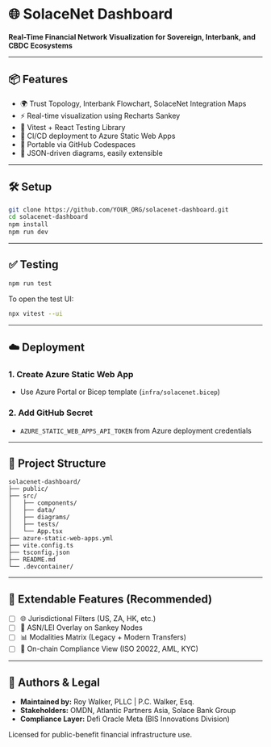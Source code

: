 # 🌐 SolaceNet Dashboard

**Real-Time Financial Network Visualization for Sovereign, Interbank, and CBDC Ecosystems**

---

## 📦 Features

- 🌍 Trust Topology, Interbank Flowchart, SolaceNet Integration Maps
- ⚡ Real-time visualization using Recharts Sankey
- 🧪 Vitest + React Testing Library
- 🚀 CI/CD deployment to Azure Static Web Apps
- 🧳 Portable via GitHub Codespaces
- 📁 JSON-driven diagrams, easily extensible

---

## 🛠️ Setup

```bash
git clone https://github.com/YOUR_ORG/solacenet-dashboard.git
cd solacenet-dashboard
npm install
npm run dev
```

---

## ✅ Testing

```bash
npm run test
```

To open the test UI:

```bash
npx vitest --ui
```

---

## ☁️ Deployment

### 1. Create Azure Static Web App
- Use Azure Portal or Bicep template (`infra/solacenet.bicep`)

### 2. Add GitHub Secret
- `AZURE_STATIC_WEB_APPS_API_TOKEN` from Azure deployment credentials

---

## 📁 Project Structure

```
solacenet-dashboard/
├── public/
├── src/
│   ├── components/
│   ├── data/
│   ├── diagrams/
│   ├── tests/
│   └── App.tsx
├── azure-static-web-apps.yml
├── vite.config.ts
├── tsconfig.json
├── README.md
└── .devcontainer/
```

---

## 🧩 Extendable Features (Recommended)

- [ ] 🌐 Jurisdictional Filters (US, ZA, HK, etc.)
- [ ] 🔗 ASN/LEI Overlay on Sankey Nodes
- [ ] 📊 Modalities Matrix (Legacy + Modern Transfers)
- [ ] 🧾 On-chain Compliance View (ISO 20022, AML, KYC)

---

## 🧠 Authors & Legal

- **Maintained by:** Roy Walker, PLLC | P.C. Walker, Esq.
- **Stakeholders:** OMDN, Atlantic Partners Asia, Solace Bank Group
- **Compliance Layer:** Defi Oracle Meta (BIS Innovations Division)

Licensed for public-benefit financial infrastructure use.